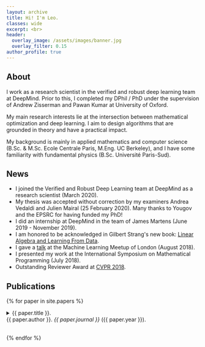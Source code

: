 ```yaml
---
layout: archive
title: Hi! I'm Leo.
classes: wide
excerpt: <br>
header:
  overlay_image: /assets/images/banner.jpg
  overlay_filter: 0.15
author_profile: true
---
```


## About

I work as a research scientist in the verified and robust deep learning team at DeepMind. Prior to this, I completed my DPhil / PhD under the supervision of Andrew Zisserman and Pawan Kumar at University of Oxford.

My main research interests lie at the intersection between mathematical optimization and deep learning. I aim to
design algorithms that are grounded in theory and have a practical impact.

My background is mainly in applied mathematics and computer science (B.Sc. & M.Sc. Ecole Centrale Paris, M.Eng. UC
Berkeley), and I have some familiarity with fundamental physics (B.Sc. Université Paris-Sud).

## News

* I joined the Verified and Robust Deep Learning team at DeepMind as a research scientist (March 2020).
* My thesis was accepted without correction by my examiners Andrea Vedaldi and Julien Mairal (25 February 2020). Many thanks to Yougov and the EPSRC for having funded my PhD!
* I did an internship at DeepMind in the team of James Martens (June 2019 - November 2019).
* I am honored to be acknowledged in Gilbert Strang's new book: [Linear Algebra and Learning From Data](https://math.mit.edu/~gs/learningfromdata/).
* I gave a [talk](https://www.youtube.com/watch?v=Pp18exSLoKQ&t=1s) at the Machine Learning Meetup of London (August 2018).
* I presented my work at the International Symposium on Mathematical Programming (July 2018).
* Outstanding Reviewer Award at [CVPR 2018](http://cvpr2018.thecvf.com/program/reviewer_acknowledgements).


## Publications

{% for paper in site.papers %}
  <details>
      <summary>{{ paper.title }}.<br/>
    {{ paper.author }}. <i>{{ paper.journal }}</i> ({{ paper.year }}).</summary>

<p style="text-align:center;">
    <a href="{{ paper.arxivlink }}"> Arxiv link </a>
    &nbsp;
    <a href="{{ paper.githublink }}"> Github link </a>
</p>

{{ paper.content }}

</details>
<br />

{% endfor %}
